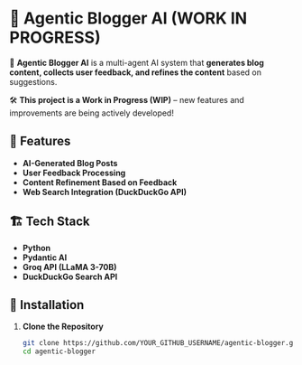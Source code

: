 # 📝 Agentic Blogger AI (WORK IN PROGRESS)  

🚀 **Agentic Blogger AI** is a multi-agent AI system that **generates blog content, collects user feedback, and refines the content** based on suggestions.  

🛠️ **This project is a Work in Progress (WIP)** – new features and improvements are being actively developed!  

## 🚀 Features  
- **AI-Generated Blog Posts**  
- **User Feedback Processing**  
- **Content Refinement Based on Feedback**  
- **Web Search Integration (DuckDuckGo API)**  

## 🏗️ Tech Stack  
- **Python**  
- **Pydantic AI**  
- **Groq API (LLaMA 3-70B)**  
- **DuckDuckGo Search API**  

## 🔧 Installation  
1. **Clone the Repository**  
   ```bash
   git clone https://github.com/YOUR_GITHUB_USERNAME/agentic-blogger.git
   cd agentic-blogger
